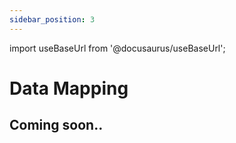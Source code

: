 ```yaml
---
sidebar_position: 3
---
```


import useBaseUrl from '@docusaurus/useBaseUrl';

# Data Mapping

## Coming soon..